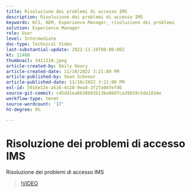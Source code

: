 ```yaml
---
title: Risoluzione dei problemi di accesso IMS
description: Risoluzione dei problemi di accesso IMS
keywords: KCS, AEM, Experience Manager, risoluzione dei problemi
solution: Experience Manager
role: User
level: Intermediate
doc-type: Technical Video
last-substantial-update: 2022-11-10T00:00:00Z
kt: 11460
thumbnail: 3411110.jpeg
article-created-by: Emily Geary
article-created-date: 11/10/2022 3:21:00 PM
article-published-by: Sean Schnoor
article-published-date: 11/10/2022 3:21:00 PM
exl-id: 5916e12e-a516-4c28-9ea8-3f27a04fefd6
source-git-commit: c45dd1ea6b30b83b13ba8687ca39659c5da1834e
workflow-type: tm+mt
source-wordcount: '17'
ht-degree: 0%

---
```


# Risoluzione dei problemi di accesso IMS

Risoluzione dei problemi di accesso IMS

>[!VIDEO](https://video.tv.adobe.com/v/3411110/?quality=12&learn=on)
